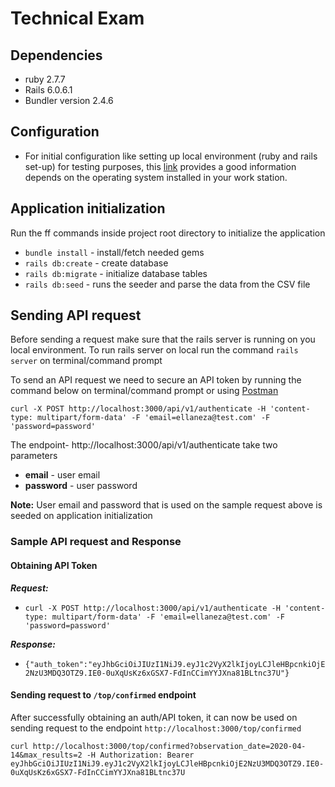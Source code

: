 # Technical Exam

## Dependencies

* ruby 2.7.7
* Rails 6.0.6.1
* Bundler version 2.4.6

## Configuration

* For initial configuration like setting up local environment (ruby and rails set-up) for testing purposes, this [link](https://gorails.com/setup/windows/10) provides a good information depends on the operating system installed in your work station.

## Application initialization
Run the ff commands inside project root directory to initialize the application
* `bundle install` - install/fetch needed gems
* `rails db:create` - create database
* `rails db:migrate` - initialize database tables 
* `rails db:seed` - runs the seeder and parse the data from the CSV file

## Sending API request
Before sending a request make sure that the rails server is running on you local environment. To run rails server on local run the command `rails server` on terminal/command prompt

To send an API request we need to secure an API token by running the command below on terminal/command prompt or using [Postman](https://www.postman.com/)

    curl -X POST http://localhost:3000/api/v1/authenticate -H 'content-type: multipart/form-data' -F 'email=ellaneza@test.com' -F 'password=password'
    
The endpoint- http://localhost:3000/api/v1/authenticate take two parameters

* **email** - user email
* **password** - user password

**Note:** User email and password that is used on the sample request above is seeded on application initialization

### Sample API request and Response

#### Obtaining API Token

***Request:***

  - `curl -X POST http://localhost:3000/api/v1/authenticate -H 'content-type: multipart/form-data' -F 'email=ellaneza@test.com' -F 'password=password'`

***Response:***

  - `{"auth_token":"eyJhbGciOiJIUzI1NiJ9.eyJ1c2VyX2lkIjoyLCJleHBpcnkiOjE2NzU3MDQ3OTZ9.IE0-0uXqUsKz6xGSX7-FdInCCimYYJXna81BLtnc37U"}`

#### Sending request to `/top/confirmed` endpoint

After successfully obtaining an auth/API token, it can now be used on sending request to the endpoint `http://localhost:3000/top/confirmed`

    curl http://localhost:3000/top/confirmed?observation_date=2020-04-14&max_results=2 -H Authorization: Bearer eyJhbGciOiJIUzI1NiJ9.eyJ1c2VyX2lkIjoyLCJleHBpcnkiOjE2NzU3MDQ3OTZ9.IE0-0uXqUsKz6xGSX7-FdInCCimYYJXna81BLtnc37U

